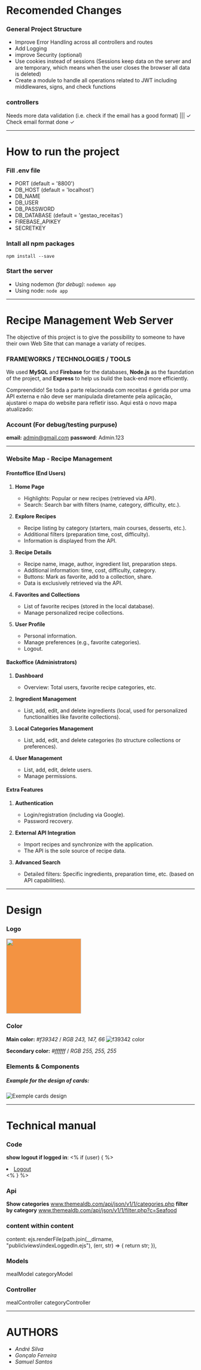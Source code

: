 # Recomended Changes
### General Project Structure
- Improve Error Handling across all controllers and routes
- Add Logging
- improve Security (optional)
- Use cookies instead of sessions (Sessions keep data on the server and are temporary, which means when the user closes the browser all data is deleted)
- Create a module to handle all operations related to JWT including middlewares, signs, and check functions

### controllers
Needs more data validation (i.e. check if the email has a good format) ||| ✓ Check email format done ✓

---

# How to run the project

### Fill .env file
- PORT (default = '8800')
- DB_HOST (default = 'localhost')
- DB_NAME
- DB_USER
- DB_PASSWORD
- DB_DATABASE (default = 'gestao_receitas')
- FIREBASE_APIKEY
- SECRETKEY

### Intall all npm packages
`npm install --save`

### Start the server
- Using nodemon *(for debug)*:
`nodemon app`
- Using node:
`node app`

---

# Recipe Management Web Server
The objective of this project is to give the possibility to someone to have their own Web Site that can manage a variaty of recipes.

### FRAMEWORKS / TECHNOLOGIES / TOOLS
We used **MySQL** and **Firebase** for the databases, **Node.js** as the faundation of the project, and **Express** to help us build the back-end more efficiently.

Compreendido! Se toda a parte relacionada com receitas é gerida por uma API externa e não deve ser manipulada diretamente pela aplicação, ajustarei o mapa do website para refletir isso. Aqui está o novo mapa atualizado:

### Account (For debug/testing purpuse)
 **email:** admin@gmail.com
 **password**: Admin.123

---

### **Website Map - Recipe Management**

#### **Frontoffice (End Users)**
1. **Home Page**
   - Highlights: Popular or new recipes (retrieved via API).
   - Search: Search bar with filters (name, category, difficulty, etc.).

2. **Explore Recipes**
   - Recipe listing by category (starters, main courses, desserts, etc.).
   - Additional filters (preparation time, cost, difficulty).
   - Information is displayed from the API.

3. **Recipe Details**
   - Recipe name, image, author, ingredient list, preparation steps.
   - Additional information: time, cost, difficulty, category.
   - Buttons: Mark as favorite, add to a collection, share.
   - Data is exclusively retrieved via the API.

4. **Favorites and Collections**
   - List of favorite recipes (stored in the local database).
   - Manage personalized recipe collections.

5. **User Profile**
   - Personal information.
   - Manage preferences (e.g., favorite categories).
   - Logout.

#### **Backoffice (Administrators)**
1. **Dashboard**
   - Overview: Total users, favorite recipe categories, etc.

2. **Ingredient Management**
   - List, add, edit, and delete ingredients (local, used for personalized functionalities like favorite collections).

3. **Local Categories Management**
   - List, add, edit, and delete categories (to structure collections or preferences).

4. **User Management**
   - List, add, edit, delete users.
   - Manage permissions.

#### **Extra Features**
1. **Authentication**
   - Login/registration (including via Google).
   - Password recovery.

2. **External API Integration**
   - Import recipes and synchronize with the application.
   - The API is the sole source of recipe data.

3. **Advanced Search**
   - Detailed filters: Specific ingredients, preparation time, etc. (based on API capabilities).

---

# Design

### Logo

<img style="background-color: #f39342; width: 200px" src="imagesReadme/GR-Logo.png">

### Color

**Main color:** *#f39342* / *RGB 243, 147, 66*
![f39342 color](imagesReadme/f39342.png)

**Secondary color:** *#ffffff* / *RGB 255, 255, 255*

### Elements & Components

##### Example for the design of cards:
![Exemple cards design](imagesReadme/cards.png)

---

# Technical manual

### Code

**show logout if logged in**:
<% if (user) { %>
<li><a href="/logout">Logout</a></li>
<% } %>   

### Api
**Show categories**
www.themealdb.com/api/json/v1/1/categories.php
**filter by category**
www.themealdb.com/api/json/v1/1/filter.php?c=Seafood

### content within content

content: ejs.renderFile(path.join(__dirname, "public\views\indexLoggedIn.ejs"), (err, str) => {
                    return str;
                }),


### Models
mealModel
categoryModel

### Controller
mealController
categoryController

---

# AUTHORS
- *André Silva*
- *Gonçalo Ferreira*
- *Samuel Santos*
